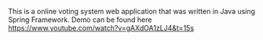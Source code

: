 This is a online voting system web application that was written in Java using Spring Framework. Demo can be found here https://www.youtube.com/watch?v=gAXdOA1zLJ4&t=15s 
